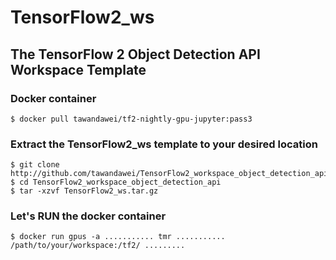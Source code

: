 # TensorFlow2_ws
## The TensorFlow 2 Object Detection API Workspace Template

### Docker container
```
$ docker pull tawandawei/tf2-nightly-gpu-jupyter:pass3
```
### Extract the TensorFlow2_ws template to your desired location
```
$ git clone http://github.com/tawandawei/TensorFlow2_workspace_object_detection_api.git
$ cd TensorFlow2_workspace_object_detection_api
$ tar -xzvf TensorFlow2_ws.tar.gz
```

### Let's RUN the docker container
```
$ docker run gpus -a ........... tmr ........... /path/to/your/workspace:/tf2/ .........
```
